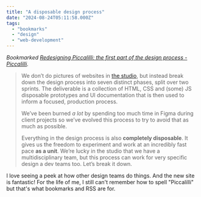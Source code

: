 ```yaml
---
title: "A disposable design process"
date: "2024-08-24T05:11:58.000Z"
tags: 
  - "bookmarks"
  - "design"
  - "web-development"
---
```


_Bookmarked [Redesigning Piccalilli: the first part of the design process - Piccalilli](https://piccalil.li/blog/redesigning-piccalilli-the-first-part-of-the-design-process/)._

> We don’t do pictures of websites in [the studio](https://set.studio/), but instead break down the design process into seven distinct phases, split over two sprints. The deliverable is a collection of HTML, CSS and (some) JS disposable prototypes and UI documentation that is then used to inform a focused, production process.
> 
> We’ve been burned _a lot_ by spending too much time in Figma during client projects so we’ve evolved this process to try to avoid that as much as possible.
> 
> Everything in the design process is also **completely disposable**. It gives us the freedom to experiment and work at an incredibly fast pace **as a unit**. We’re lucky in the studio that we have a multidisciplinary team, but this process can work for very specific design a dev teams too. Let’s break it down.

I love seeing a peek at how other design teams do things. And the new site is fantastic! For the life of me, I still can't remember how to spell "Piccalilli" but that's what bookmarks and RSS are for.
